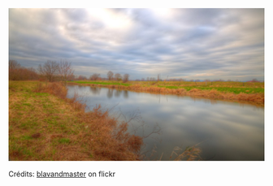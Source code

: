 ![Léa](/images/2023-02-08.jpg)

Crédits: [blavandmaster](https://www.flickr.com/people/blavandmaster/) on flickr